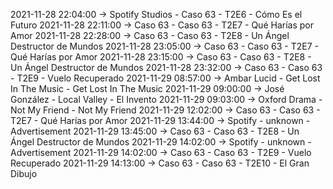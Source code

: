 2021-11-28 22:04:00 -> Spotify Studios - Caso 63 - T2E6 - Cómo Es el Futuro
2021-11-28 22:11:00 -> Caso 63 - Caso 63 - T2E7 - Qué Harías por Amor
2021-11-28 22:28:00 -> Caso 63 - Caso 63 - T2E8 - Un Ángel Destructor de Mundos
2021-11-28 23:05:00 -> Caso 63 - Caso 63 - T2E7 - Qué Harías por Amor
2021-11-28 23:15:00 -> Caso 63 - Caso 63 - T2E8 - Un Ángel Destructor de Mundos
2021-11-28 23:32:00 -> Caso 63 - Caso 63 - T2E9 - Vuelo Recuperado
2021-11-29 08:57:00 -> Ambar Lucid - Get Lost In The Music - Get Lost In The Music
2021-11-29 09:00:00 -> José González - Local Valley - El Invento
2021-11-29 09:03:00 -> Oxford Drama - Not My Friend - Not My Friend
2021-11-29 12:02:00 -> Caso 63 - Caso 63 - T2E7 - Qué Harías por Amor
2021-11-29 13:44:00 -> Spotify - unknown - Advertisement
2021-11-29 13:45:00 -> Caso 63 - Caso 63 - T2E8 - Un Ángel Destructor de Mundos
2021-11-29 14:02:00 -> Spotify - unknown - Advertisement
2021-11-29 14:02:00 -> Caso 63 - Caso 63 - T2E9 - Vuelo Recuperado
2021-11-29 14:13:00 -> Caso 63 - Caso 63 - T2E10 - El Gran Dibujo
